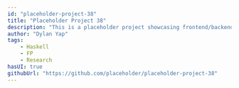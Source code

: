 ```yaml
---
id: "placeholder-project-38"
title: "Placeholder Project 38"
description: "This is a placeholder project showcasing frontend/backend features with a unique tech stack."
author: "Dylan Yap"
tags:
    - Haskell
    - FP
    - Research
hasUI: true
githubUrl: "https://github.com/placeholder/placeholder-project-38"
---
```

